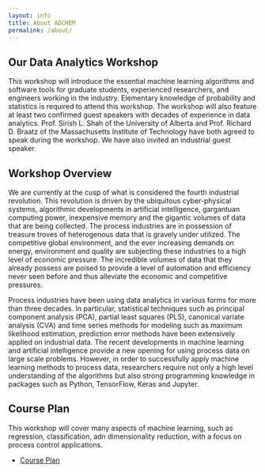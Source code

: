 ```yaml
---
layout: info
title: About ADCHEM
permalink: /about/
---
```


## Our Data Analytics Workshop
This workshop will introduce the essential machine learning algorithms and software tools for graduate students, experienced researchers, and engineers working in the industry. Elementary knowledge of probability and statistics is required to attend this workshop. The workshop will also feature at least two confirmed guest speakers with decades of experience in data analytics. Prof. Sirish L. Shah of the University of Alberta and Prof. Richard D. Braatz of the Massachusetts Institute of Technology have both agreed to speak during the workshop. We have also invited an industrial guest speaker. 

## Workshop Overview
We are currently at the cusp of what is considered the fourth industrial revolution. This revolution is driven by the ubiquitous cyber-physical systems, algorithmic developments in artificial intelligence, gargantuan computing power, inexpensive memory and the gigantic volumes of data that are being collected. The process industries are in possession of treasure troves of heterogenous data that is gravely under utilized. The competitive global environment, and the ever increasing demands on energy, environment and quality are subjecting these industries to a high level of economic pressure. The incredible volumes of data that they already possess are poised to provide a level of automation and efficiency never seen before and thus alleviate the economic and competitive pressures.

Process industries have been using data analytics in various forms for more than three decades. In particular, statistical techniques such as principal component analysis (PCA), partial least squares (PLS), canonical variate analysis (CVA) and time series methods for modeling such as maximum likelihood estimation, prediction error methods have been extensively applied on industrial data. The recent developments in machine learning and artificial intelligence provide a new opening for using process data on large scale problems. However, in order to successfully apply machine learning methods to process data, researchers require not only a high level understanding of the algorithms but also strong programming knowledge in packages such as Python, TensorFlow, Keras and Jupyter.

## Course Plan
This workshop will cover many aspects of machine learning, such as regression, classification, adn dimensionality reduction, with a focus on process control applications. 

<ul class="actions">
	<li><a href="/courseplan/" class="button medium wide">Course Plan</a></li>
</ul>

